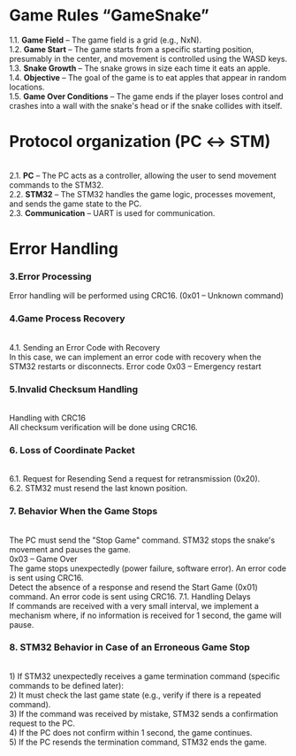 # Game Rules “GameSnake”
1.1. __Game Field__ – The game field is a grid (e.g., NxN).
<br>1.2. __Game Start__ – The game starts from a specific starting position, presumably in the center, and movement is controlled using the WASD keys.
<br>1.3. __Snake Growth__ – The snake grows in size each time it eats an apple.
<br>1.4. __Objective__ – The goal of the game is to eat apples that appear in random locations.
<br>1.5. __Game Over Conditions__ – The game ends if the player loses control and crashes into a wall with the snake's head or if the snake collides with itself.
# Protocol organization (PC ↔ STM)
<br>2.1. __PC__ – The PC acts as a controller, allowing the user to send movement commands to the STM32.
<br>2.2. __STM32__ – The STM32 handles the game logic, processes movement, and sends the game state to the PC.
<br>2.3. __Communication__ – UART is used for communication.
# Error Handling
### 3.Error Processing
Error handling will be performed using CRC16. (0x01 – Unknown command)
### 4.Game Process Recovery
<br>4.1. Sending an Error Code with Recovery
<br>In this case, we can implement an error code with recovery when the STM32 restarts or disconnects. Error code 0x03 – Emergency restart
### 5.Invalid Checksum Handling
<br>Handling with CRC16
<br>All checksum verification will be done using CRC16.
### 6. Loss of Coordinate Packet
<br>6.1. Request for Resending
Send a request for retransmission (0x20).
<br>6.2. STM32 must resend the last known position.
### 7. Behavior When the Game Stops
<br>The PC must send the "Stop Game" command. STM32 stops the snake's movement and pauses the game.
<br>0x03 – Game Over
<br>The game stops unexpectedly (power failure, software error). An error code is sent using CRC16.
<br>Detect the absence of a response and resend the Start Game (0x01) command. An error code is sent using CRC16.
 7.1. Handling Delays
<br>If commands are received with a very small interval, we implement a mechanism where, if no information is received for 1 second, the game will pause.
### 8. STM32 Behavior in Case of an Erroneous Game Stop
<br>1) If STM32 unexpectedly receives a game termination command (specific commands to be defined later):
<br>2) It must check the last game state (e.g., verify if there is a repeated command).
<br>3) If the command was received by mistake, STM32 sends a confirmation request to the PC.
<br>4) If the PC does not confirm within 1 second, the game continues.
<br>5) If the PC resends the termination command, STM32 ends the game.

